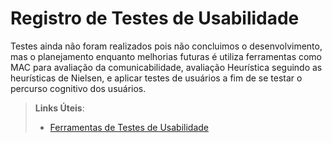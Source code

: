 # Registro de Testes de Usabilidade

Testes ainda não foram realizados pois não concluimos o desenvolvimento, mas o planejamento enquanto melhorias futuras é utiliza ferramentas como MAC para avaliação da comunicabilidade, avaliação Heurística seguindo as heurísticas de Nielsen, e aplicar testes de usuários a fim de se testar o percurso cognitivo dos usuários.

> **Links Úteis**:
> - [Ferramentas de Testes de Usabilidade](https://www.usability.gov/how-to-and-tools/resources/templates.html)

